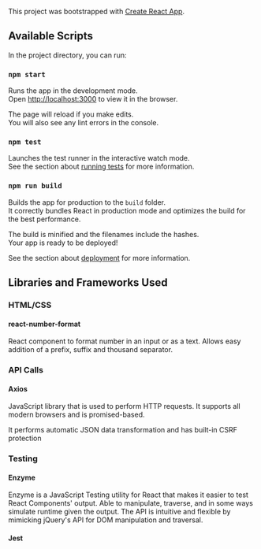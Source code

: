This project was bootstrapped with [Create React App](https://github.com/facebook/create-react-app).

## Available Scripts

In the project directory, you can run:

### `npm start`

Runs the app in the development mode.<br />
Open [http://localhost:3000](http://localhost:3000) to view it in the browser.

The page will reload if you make edits.<br />
You will also see any lint errors in the console.

### `npm test`

Launches the test runner in the interactive watch mode.<br />
See the section about [running tests](https://facebook.github.io/create-react-app/docs/running-tests) for more information.

### `npm run build`

Builds the app for production to the `build` folder.<br />
It correctly bundles React in production mode and optimizes the build for the best performance.

The build is minified and the filenames include the hashes.<br />
Your app is ready to be deployed!

See the section about [deployment](https://facebook.github.io/create-react-app/docs/deployment) for more information.

## Libraries and Frameworks Used

### HTML/CSS

#### react-number-format

React component to format number in an input or as a text. Allows easy addition of a prefix, suffix and thousand separator.

### API Calls

#### Axios

JavaScript library that is used to perform HTTP requests. It supports all modern browsers and is promised-based.

It performs automatic JSON data transformation and has built-in CSRF protection

### Testing

#### Enzyme

Enzyme is a JavaScript Testing utility for React that makes it easier to test React Components' output. Able to manipulate, traverse, and in some ways simulate runtime given the output. The API is intuitive and flexible by mimicking jQuery's API for DOM manipulation and traversal.

#### Jest
